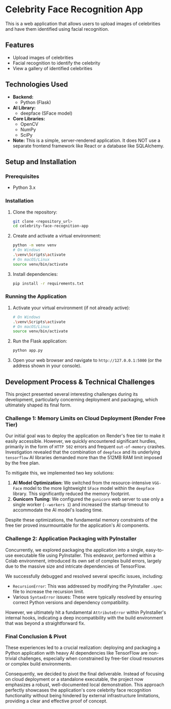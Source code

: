 # Celebrity Face Recognition App

This is a web application that allows users to upload images of celebrities and have them identified using facial recognition.

## Features

*   Upload images of celebrities
*   Facial recognition to identify the celebrity
*   View a gallery of identified celebrities

## Technologies Used
*   **Backend:**
    *   Python (Flask)
*   **AI Library:**
    *   deepface (SFace model)
*   **Core Libraries:**
    *   OpenCV
    *   NumPy
    *   SciPy
*   **Note:** This is a simple, server-rendered application. It does NOT use a separate frontend framework like React or a database like SQLAlchemy.

## Setup and Installation

### Prerequisites
*   Python 3.x

### Installation
1.  Clone the repository:
    ```bash
    git clone <repository_url>
    cd celebrity-face-recognition-app
    ```
2.  Create and activate a virtual environment:
    ```bash
    python -m venv venv
    # On Windows
    .\venv\Scripts\activate
    # On macOS/Linux
    source venv/bin/activate
    ```
3.  Install dependencies:
    ```bash
    pip install -r requirements.txt
    ```

### Running the Application
1.  Activate your virtual environment (if not already active):
    ```bash
    # On Windows
    .\venv\Scripts\activate
    # On macOS/Linux
    source venv/bin/activate
    ```
2.  Run the Flask application:
    ```bash
    python app.py
    ```
3.  Open your web browser and navigate to `http://127.0.0.1:5000` (or the address shown in your console).

## Development Process & Technical Challenges

This project presented several interesting challenges during its development, particularly concerning deployment and packaging, which ultimately shaped its final form.

### Challenge 1: Memory Limits on Cloud Deployment (Render Free Tier)

Our initial goal was to deploy the application on Render's free tier to make it easily accessible. However, we quickly encountered significant hurdles, primarily in the form of `HTTP 502` errors and frequent `out-of-memory` crashes. Investigation revealed that the combination of `deepface` and its underlying `tensorflow` AI libraries demanded more than the 512MB RAM limit imposed by the free plan.

To mitigate this, we implemented two key solutions:
1.  **AI Model Optimization:** We switched from the resource-intensive `VGG-Face` model to the more lightweight `SFace` model within the `deepface` library. This significantly reduced the memory footprint.
2.  **Gunicorn Tuning:** We configured the `gunicorn` web server to use only a single worker (`--workers 1`) and increased the startup timeout to accommodate the AI model's loading time.

Despite these optimizations, the fundamental memory constraints of the free tier proved insurmountable for the application's AI components.

### Challenge 2: Application Packaging with PyInstaller

Concurrently, we explored packaging the application into a single, easy-to-use executable file using PyInstaller. This endeavor, performed within a Colab environment, introduced its own set of complex build errors, largely due to the massive size and intricate dependencies of TensorFlow.

We successfully debugged and resolved several specific issues, including:
*   `RecursionError`: This was addressed by modifying the PyInstaller `.spec` file to increase the recursion limit.
*   Various `SyntaxError` issues: These were typically resolved by ensuring correct Python versions and dependency compatibility.

However, we ultimately hit a fundamental `AttributeError` within PyInstaller's internal hooks, indicating a deep incompatibility with the build environment that was beyond a straightforward fix.

### Final Conclusion & Pivot

These experiences led to a crucial realization: deploying and packaging a Python application with heavy AI dependencies like TensorFlow are non-trivial challenges, especially when constrained by free-tier cloud resources or complex build environments.

Consequently, we decided to pivot the final deliverable. Instead of focusing on cloud deployment or a standalone executable, the project now emphasizes a robust, well-documented local demonstration. This approach perfectly showcases the application's core celebrity face recognition functionality without being hindered by external infrastructure limitations, providing a clear and effective proof of concept.
